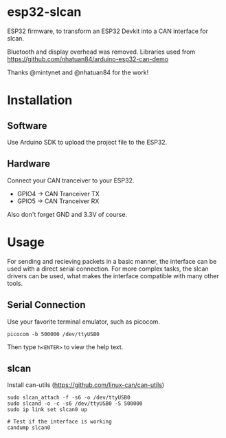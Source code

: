 # esp32-slcan

ESP32 firmware, to transform an ESP32 Devkit into a CAN interface for slcan.

Bluetooth and display overhead was removed.
Libraries used from https://github.com/nhatuan84/arduino-esp32-can-demo

Thanks @mintynet and @nhatuan84 for the work!

# Installation

## Software
Use Arduino SDK to upload the project file to the ESP32.

## Hardware
Connect your CAN tranceiver to your ESP32.

 - GPIO4 -> CAN Tranceiver TX
 - GPIO5 -> CAN Tranceiver RX

 Also don't forget GND and 3.3V of course.

# Usage

For sending and recieving packets in a basic manner, the interface can be used with a direct serial connection.
For more complex tasks, the slcan drivers can be used, what makes the interface compatible with many other tools.

## Serial Connection

Use your favorite terminal emulator, such as picocom.

    picocom -b 500000 /dev/ttyUSB0

Then type `h<ENTER>` to view the help text.

## slcan

Install can-utils (https://github.com/linux-can/can-utils)

    sudo slcan_attach -f -s6 -o /dev/ttyUSB0
    sudo slcand -o -c -s6 /dev/ttyUSB0 -S 500000
    sudo ip link set slcan0 up

    # Test if the interface is working
    candump slcan0



